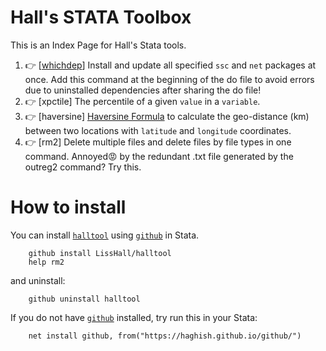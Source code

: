 # Hall's STATA Toolbox

This is an Index Page for Hall's Stata tools.

1. 👉 [[whichdep](/README_whichdep.md)] Install and update all specified `ssc` and `net` packages at once. Add this command at the beginning of the do file to avoid errors due to uninstalled dependencies after sharing the do file!
2. 👉 [xpctile] The percentile of a given `value` in a `variable`.
3. 👉 [haversine] [Haversine Formula](https://en.wikipedia.org/wiki/Haversine_formula) to calculate the geo-distance (km) between two locations with `latitude` and `longitude` coordinates.
4. 👉 [rm2] Delete multiple files and delete files by file types in one command. Annoyed😡 by the redundant .txt file generated by the outreg2 command? Try this.


# How to install
You can install [`halltool`](https://github.com/LissHall/halltool) using [`github`](https://github.com/haghish/github) in Stata.

```{stata}
    github install LissHall/halltool
    help rm2
```

and uninstall:

```{stata}
    github uninstall halltool
```

If you do not have [`github`](https://github.com/haghish/github) installed, try run this in your Stata:

```{stata}
    net install github, from("https://haghish.github.io/github/")
```
